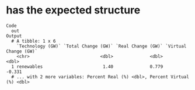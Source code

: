 # has the expected structure

    Code
      out
    Output
      # A tibble: 1 x 6
        `Technology (GW)` `Total Change (GW)` `Real Change (GW)` `Virtual Change (GW)`
        <chr>                           <dbl>              <dbl>                 <dbl>
      1 renewables                       1.40              0.779                -0.331
      # ... with 2 more variables: Percent Real (%) <dbl>, Percent Virtual (%) <dbl>

